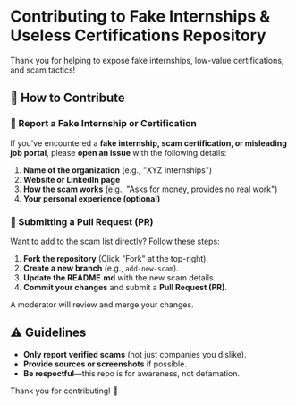 # Contributing to Fake Internships & Useless Certifications Repository  

Thank you for helping to expose fake internships, low-value certifications, and scam tactics!  

## 🚀 How to Contribute  

### 📝 Report a Fake Internship or Certification  
If you've encountered a **fake internship, scam certification, or misleading job portal**, please **open an issue** with the following details:  
1. **Name of the organization** (e.g., "XYZ Internships")  
2. **Website or LinkedIn page**  
3. **How the scam works** (e.g., "Asks for money, provides no real work")  
4. **Your personal experience (optional)**  

### 🔄 Submitting a Pull Request (PR)  
Want to add to the scam list directly? Follow these steps:  
1. **Fork the repository** (Click "Fork" at the top-right).  
2. **Create a new branch** (e.g., `add-new-scam`).  
3. **Update the README.md** with the new scam details.  
4. **Commit your changes** and submit a **Pull Request (PR)**.  

A moderator will review and merge your changes.  

## ⚠️ Guidelines  
- **Only report verified scams** (not just companies you dislike).  
- **Provide sources or screenshots** if possible.  
- **Be respectful**—this repo is for awareness, not defamation.  

Thank you for contributing! 🚀
